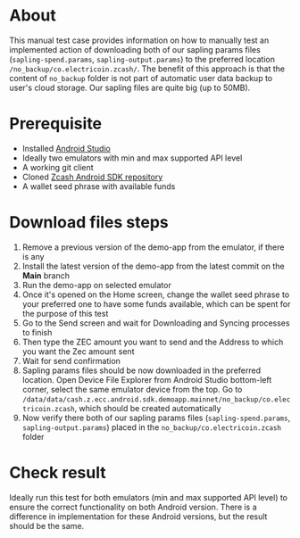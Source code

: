 # About
This manual test case provides information on how to manually test an implemented action of downloading both of our 
sapling params files (`sapling-spend.params`, `sapling-output.params`) to  the preferred location 
`/no_backup/co.electricoin.zcash/`. The benefit of this approach is that the content of `no_backup` folder is not part 
of automatic user data backup to user's cloud storage. Our sapling files are quite big (up to 50MB).

# Prerequisite
- Installed [Android Studio](https://developer.android.com/studio)
- Ideally two emulators with min and max supported API level
- A working git client
- Cloned [Zcash Android SDK repository](https://github.com/zcash/zcash-android-wallet-sdk)
- A wallet seed phrase with available funds

# Download files steps
1. Remove a previous version of the demo-app from the emulator, if there is any 
2. Install the latest version of the demo-app from the latest commit on the **Main** branch
3. Run the demo-app on selected emulator
4. Once it's opened on the Home screen, change the wallet seed phrase to your preferred one to have some funds
available, which can be spent for the purpose of this test
5. Go to the Send screen and wait for Downloading and Syncing processes to finish
6. Then type the ZEC amount you want to send and the Address to which you want the Zec amount sent
7. Wait for send confirmation
8. Sapling params files should be now downloaded in the preferred location. Open Device File Explorer from Android 
Studio bottom-left corner, select the same emulator device from the top. Go to
`/data/data/cash.z.ecc.android.sdk.demoapp.mainnet/no_backup/co.electricoin.zcash`, which should be created 
automatically
9. Now verify there both of our sapling params files (`sapling-spend.params`, `sapling-output.params`) placed in the 
`no_backup/co.electricoin.zcash` folder

# Check result
Ideally run this test for both emulators (min and max supported API level) to ensure the correct functionality on both
Android version. There is a difference in implementation for these Android versions, but the result should be the same.